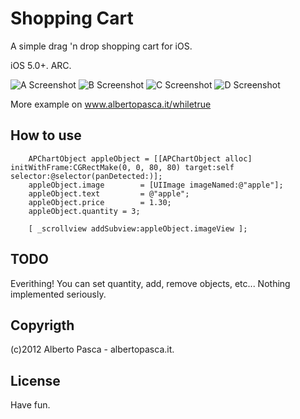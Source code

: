 # Shopping Cart

A simple drag 'n drop shopping cart for iOS.

iOS 5.0+. ARC.

![A Screenshot](https://raw.github.com/elpsk/Shopping-Cart/master/A.png "A")
![B Screenshot](https://raw.github.com/elpsk/Shopping-Cart/master/B.png "B")
![C Screenshot](https://raw.github.com/elpsk/Shopping-Cart/master/C.png "A")
![D Screenshot](https://raw.github.com/elpsk/Shopping-Cart/master/D.png "B")

More example on www.albertopasca.it/whiletrue


## How to use

```
	APChartObject appleObject = [[APChartObject alloc] initWithFrame:CGRectMake(0, 0, 80, 80) target:self selector:@selector(panDetected:)];
	appleObject.image		 = [UIImage imageNamed:@"apple"];
	appleObject.text		 = @"apple";
	appleObject.price		 = 1.30;
	appleObject.quantity = 3;

	[ _scrollview addSubview:appleObject.imageView ];   
```

## TODO
Everithing!
You can set quantity, add, remove objects, etc...
Nothing implemented seriously.


## Copyrigth

(c)2012 Alberto Pasca - albertopasca.it.

## License

Have fun.


